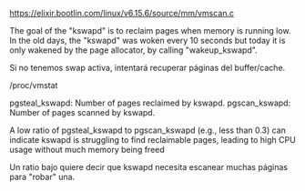 <https://elixir.bootlin.com/linux/v6.15.6/source/mm/vmscan.c>

The goal of the "kswapd" is to reclaim pages when memory is running low. In the old days, the "kswapd" was woken every 10 seconds but today it is only wakened by the page allocator, by calling "wakeup_kswapd".

Si no tenemos swap activa, intentará recuperar páginas del buffer/cache.

/proc/vmstat

pgsteal_kswapd: Number of pages reclaimed by kswapd.
pgscan_kswapd: Number of pages scanned by kswapd.

A low ratio of pgsteal_kswapd to pgscan_kswapd (e.g., less than 0.3) can indicate kswapd is struggling to find reclaimable pages, leading to high CPU usage without much memory being freed

Un ratio bajo quiere decir que kswapd necesita escanear muchas páginas para "robar" una.
